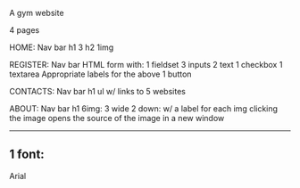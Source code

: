 A gym website

4 pages

HOME:
Nav bar
h1
3 h2
1img

REGISTER:
Nav bar
HTML form with:
1 fieldset
3 inputs
2 text
1 checkbox
1 textarea
Appropriate labels for the above
1 button

CONTACTS:
Nav bar
h1
ul w/ links to 5 websites

ABOUT:
Nav bar
h1
6img: 3 wide 2 down:
w/ a label for each img
clicking the image opens the source of the image in a new window

---

## 1 font:

Arial
